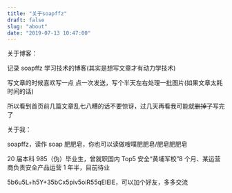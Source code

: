 ```yaml
---
title: "关于soapffz"
draft: false
slug: "about"
date: "2019-07-13 10:47:00"
---
```


关于博客：

记录 soapffz 学习技术的博客(其实是想写文章才有动力学技术)

写文章的时候喜欢写一点 点一次发送，写个半天左右处理一批图片(如果文章太耗时间的话)

所以看到首页前几篇文章乱七八糟的话不要惊讶，过几天再看我可能就~~删掉了~~写完了

关于我：

soapffz，读作 soap 肥肥皂，你也可以读做嗖噗肥肥皂/肥皂肥肥皂

20 届本科 985（伪）毕业生，曾就职国内 Top5 安全“黄埔军校”8 个月、某运营商负责安全产品运营 1 年半，目前待业

5b6u5L+h5Y+35bCx5piv5oiR55qEIElE，可以加个好友，多多交流
